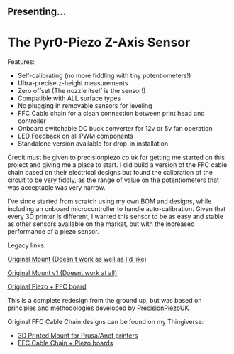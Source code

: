 Presenting...
--------------------------------

The Pyr0-Piezo Z-Axis Sensor
===================

Features:
 - Self-calibrating (no more fiddling with tiny potentiometers!)
 - Ultra-precise z-height measurements
 - Zero offset (The nozzle itself is the sensor!)
 - Compatible with ALL surface types
 - No plugging in removable sensors for leveling
 - FFC Cable chain for a clean connection between print head and controller
 - Onboard switchable DC buck converter for 12v or 5v fan operation
 - LED Feedback on all PWM components
 - Standalone version available for drop-in installation

Credit must be given to precisionpiezo.co.uk for getting me started on this project and giving me a place to start. I did build a version of the FFC cable chain based on their electrical designs but found the calibration of the circuit to be very fiddly, as the range of value on the potentiometers that was acceptable was very narrow.

I've since started from scratch using my own BOM and designs, while including an onboard microcontroller to handle auto-calibration. Given that every 3D printer is different, I wanted this sensor to be as easy and stable as other sensors available on the market, but with the increased performance of a piezo sensor.

Legacy links:

[Original Mount (Doesn't work as well as I'd like)](https://www.thingiverse.com/thing:2712439)

[Original Mount v1 (Doesnt work at all)](https://www.thingiverse.com/thing:2675788)

[Original Piezo + FFC board](https://www.thingiverse.com/thing:2618717)

This is a complete redesign from the ground up, but was based on principles and methodologies developed by [PrecisionPiezoUK](https://precisionpiezo.co.uk/resources-osh)

Original FFC Cable Chain designs can be found on my Thingiverse:
 - [3D Printed Mount for Prusa/Anet printers](https://www.thingiverse.com/thing:2712439)
 - [FFC Cable Chain + Piezo boards](https://www.thingiverse.com/thing:2618717)
